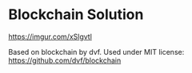 # Blockchain Solution

https://imgur.com/xSlgvtl

Based on blockchain by dvf.  Used under MIT license:  https://github.com/dvf/blockchain

